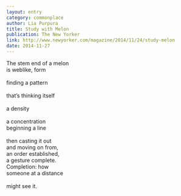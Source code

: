```yaml
---
layout: entry
category: commonplace
author: Lia Purpura
title: Study with Melon
publication: The New Yorker
link: http://www.newyorker.com/magazine/2014/11/24/study-melon
date: 2014-11-27
---
```


The stem end of a melon	
<br>is weblike, form	
<br>finding a pattern	
<br>that’s thinking itself	
<br>a density	
<br>a concentration	
<br>beginning a line	
<br>then casting it out	
<br>and moving on from,	
<br>an order established, 
<br>a gesture complete.	
<br>Completion: how 
<br>someone at a distance	
<br>might see it.